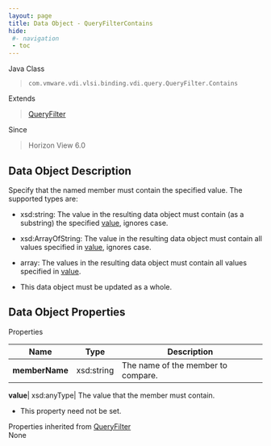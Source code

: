 ```yaml
---
layout: page
title: Data Object - QueryFilterContains
hide:
 #- navigation
 - toc
---
```






Java Class  
> `com.vmware.vdi.vlsi.binding.vdi.query.QueryFilter.Contains`

Extends  
> [QueryFilter](vdi.query.QueryFilter.Filter.md)

Since  
> Horizon View 6.0


## Data Object Description 

Specify that the named member must contain the specified value. The supported types are: 

  * xsd:string: The value in the resulting data object must contain (as a substring) the specified [value](vdi.query.QueryFilter.Contains.md#value), ignores case.
  * xsd:ArrayOfString: The value in the resulting data object must contain all values specified in [value](vdi.query.QueryFilter.Contains.md#value), ignores case.
  * array: The values in the resulting data object must contain all values specified in [value](vdi.query.QueryFilter.Contains.md#value).


  * This data object must be updated as a whole.



## Data Object Properties

Properties

Name |  Type |  Description   
---|---|---  
**memberName**|  xsd:string|  The name of the member to compare.   
  
**value**|  xsd:anyType|  The value that the member must contain.   


* This property need not be set.

  
Properties inherited from [QueryFilter](vdi.query.QueryFilter.Filter.md)  
None  
  
  
  
  
  

